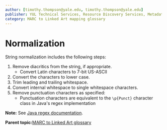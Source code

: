 ```yaml
---
author: [timothy.thompson@yale.edu, timothy.thompson@yale.edu]
publisher: YUL Technical Services, Resource Discovery Services, Metadata Services Unit
category: MARC to Linked Art mapping glossary
---
```


# Normalization

String normalization includes the following steps:

1.  Remove diacritics from the string, if appropriate.
    -   Convert Latin characters to 7-bit US-ASCII
2.  Convert the characters to lower case.
3.  Trim leading and trailing whitespace.
4.  Convert internal whitespace to single whitespace characters.
5.  Remove punctuation characters as specified:
    -   Punctuation characters are equivalent to the `\p{Punct}` character class in Java's regex implementation

**Note:** See [Java regex documentation](http://www.fredosaurus.com/notes-java/data/strings/40regular_expressions/25sum-regex.html).

**Parent topic:**[MARC to Linked Art glossary](../glossary/marc_to_linked_art_glossary.md)

